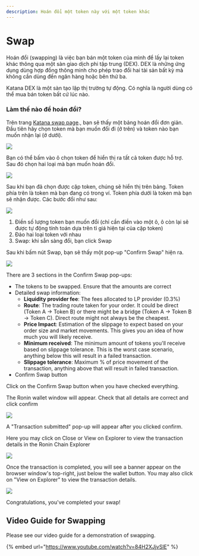 ```yaml
---
description: Hoán đổi một token này với một token khác
---
```


# Swap

Hoán đổi (swapping) là việc bạn bán một token của mình để lấy lại token khác thông qua một sàn giao dịch phi tập trung (DEX). DEX là những ứng dụng dùng hợp đồng thông minh cho phép trao đổi hai tài sản bất kỳ mà không cần dùng đến ngân hàng hoặc bên thứ ba.

Katana DEX là một sàn tạo lập thị trường tự động. Có nghĩa là người dùng có thể mua bán token bất cứ lúc nào.

### Làm thế nào để hoán đổi?

Trên trang [Katana swap page](https://katana.roninchain.com/#/swap)., bạn sẽ thấy một bảng hoán đổi đơn giản. Đầu tiên hãy chọn token mà bạn muốn đổi đi (ở trên) và token nào bạn muốn nhận lại (ở dưới).

![](https://axie-infinity.gitbook.io/\~/files/v0/b/gitbook-x-prod.appspot.com/o/spaces%2FKZKyWJmJ78iN2glLkrUC%2Fuploads%2FPvT30zpNSL2yvYmUbVBW%2FSWAP\_01.png?alt=media\&token=de91f226-a387-4d79-a161-1202ee6549eb)

Bạn có thể bấm vào ô chọn token để hiển thị ra tất cả token được hỗ trợ. Sau đó chọn hai loại mà bạn muốn hoán đổi.

![](https://axie-infinity.gitbook.io/\~/files/v0/b/gitbook-x-prod.appspot.com/o/spaces%2FKZKyWJmJ78iN2glLkrUC%2Fuploads%2FlLgjuWBCCHeVM8C3I5rb%2FSWAP\_02.png?alt=media\&token=6564a256-d47c-470b-bc4c-24d28c6c6f3a)

Sau khi bạn đã chọn được cặp token, chúng sẽ hiển thị trên bảng. Token phía trên là token mà bạn đang có trong ví. Token phía dưới là token mà bạn sẽ nhận được. Các bước đổi như sau:

![](https://axie-infinity.gitbook.io/\~/files/v0/b/gitbook-x-prod.appspot.com/o/spaces%2FKZKyWJmJ78iN2glLkrUC%2Fuploads%2FHANI9tpqmyAVTmOLMjSr%2FSWAP\_03.png?alt=media\&token=41ad7ad6-d873-47d4-ade7-55120b34fa9a)

1. Điền số lượng token bạn muốn đổi (chỉ cần điền vào một ô, ô còn lại sẽ được tự động tính toán dựa trên tỉ giá hiện tại của cặp token)
2. Đảo hai loại token với nhau
3. Swap: khi sẳn sàng đổi, bạn click Swap

Sau khi bấm nút Swap, bạn sẽ thấy một pop-up "Confirm Swap" hiện ra.

![](https://axie-infinity.gitbook.io/\~/files/v0/b/gitbook-x-prod.appspot.com/o/spaces%2FKZKyWJmJ78iN2glLkrUC%2Fuploads%2FpM21XvIA5oPMlSMEkcuJ%2FSWAP\_04.png?alt=media\&token=060f3587-d2d6-4c1e-ad5c-b1cc2298f76a)

There are 3 sections in the Confirm Swap pop-ups:

* The tokens to be swapped. Ensure that the amounts are correct
* Detailed swap information:
  * **Liquidity provider fee**: The fees allocated to LP provider (0.3%)
  * **Route**: The trading route taken for your order. It could be direct (Token A -> Token B) or there might be a bridge (Token A -> Token B -> Token C). Direct route might not always be the cheapest.
  * **Price Impact**: Estimation of the slippage to expect based on your order size and market movements. This gives you an idea of how much you will likely receive.
  * **Minimum received**: The minimum amount of tokens you'll receive based on slippage tolerance. This is the worst case scenario, anything below this will result in a failed transaction.
  * **Slippage tolerance**: Maximum % of price movement of the transaction, anything above that will result in failed transaction.
* Confirm Swap button

Click on the Confirm Swap button when you have checked everything.

The Ronin wallet window will appear. Check that all details are correct and click confirm

![](https://axie-infinity.gitbook.io/\~/files/v0/b/gitbook-x-prod.appspot.com/o/spaces%2FKZKyWJmJ78iN2glLkrUC%2Fuploads%2FRHwfSGKaOHosFgdLeG5X%2FSWAP\_05.png?alt=media\&token=6dd1fe6d-05e0-44b6-ad65-9ddd94778378)

A "Transaction submitted" pop-up will appear after you clicked confirm.

Here you may click on Close or View on Explorer to view the transaction details in the Ronin Chain Explorer

![](https://axie-infinity.gitbook.io/\~/files/v0/b/gitbook-x-prod.appspot.com/o/spaces%2FKZKyWJmJ78iN2glLkrUC%2Fuploads%2F63A9BksaG4qP9ivYYj8u%2FSWAP\_06.png?alt=media\&token=b6e01b08-2141-4dc8-8cf7-51f35f4e9ee6)

Once the transaction is completed, you will see a banner appear on the browser window's top-right, just below the wallet button. You may also click on "View on Explorer" to view the transaction details.

![](https://axie-infinity.gitbook.io/\~/files/v0/b/gitbook-x-prod.appspot.com/o/spaces%2FKZKyWJmJ78iN2glLkrUC%2Fuploads%2F93MziCfniFmBellmxgLf%2FSWAP\_07.png?alt=media\&token=2aa471c1-f420-4497-83bc-98e7bd9b1bf3)

Congratulations, you've completed your swap!&#x20;

## Video Guide for Swapping

Please see our video guide for a demonstration of swapping.

{% embed url="https://www.youtube.com/watch?v=84H2XJjvSlE" %}

